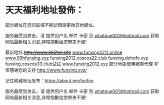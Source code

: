 # 天天福利地址發佈：  

  部分網址在您的區域不能訪問請更換其他網址。
  
  服务器受到攻击，请 提供用户名 邮件 卡密 到 whatque001@hotmail.com 获取网站最新相关消息,非常抱歉给您带来不便!
  
  最新地址:~~http://www.365fuli.site~~
  www.funxing2211.online 
www.99hfunsing.xyz
funxing2012.coscos22.club
funxing.dohofo.xyz
funxing.coscos33.club试试
www.funxing2012.xyz
部分地區使用網頁代理
非常感谢您的支持
http://www.funxing.xyz/

记住收藏地址发布：https://about.me/loofoo

服务器受到攻击，请 提供用户名 邮件 卡密 到 whatque001@hotmail.com 获取网站最新相关消息,非常抱歉给您带来不便!
